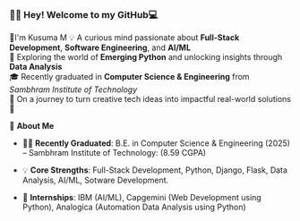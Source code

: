 ### 👩‍💻 Hey! Welcome to my GitHub💻 

👋I'm Kusuma M
💡 A curious mind passionate about **Full-Stack Development**, **Software Engineering**, and **AI/ML**  
🐍 Exploring the world of **Emerging Python** and unlocking insights through **Data Analysis**  
🎓 Recently graduated in **Computer Science & Engineering** from *Sambhram Institute of Technology*  
🌟 On a journey to turn creative tech ideas into impactful real-world solutions 🚀

📝 **About Me**
  
  - 👩‍🎓 **Recently Graduated**: B.E. in Computer Science & Engineering (2025) – Sambhram Institute of Technology: (8.59 CGPA)
  
  - 💡 **Core Strengths**: Full-Stack Development, Python, Django, Flask, Data Analysis, AI/ML, Sotware Development.
  
  - 💼 **Internships**: IBM (AI/ML), Capgemini (Web Development using Python), Analogica (Automation Data Analysis using Python)

